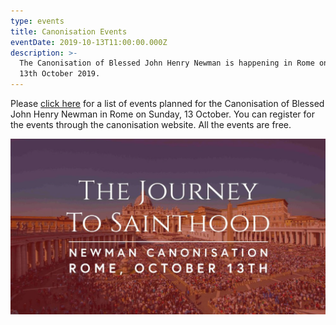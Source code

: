 ```yaml
---
type: events
title: Canonisation Events
eventDate: 2019-10-13T11:00:00.000Z
description: >-
  The Canonisation of Blessed John Henry Newman is happening in Rome on Sunday,
  13th October 2019.
---
```

Please [click here](https://www.newmancanonisation.com/moreevents) for a list of events planned for the Canonisation of Blessed John Henry Newman in Rome on Sunday, 13 October. You can register for the events through the canonisation website. All the events are free.

![](/media/newman.png)
